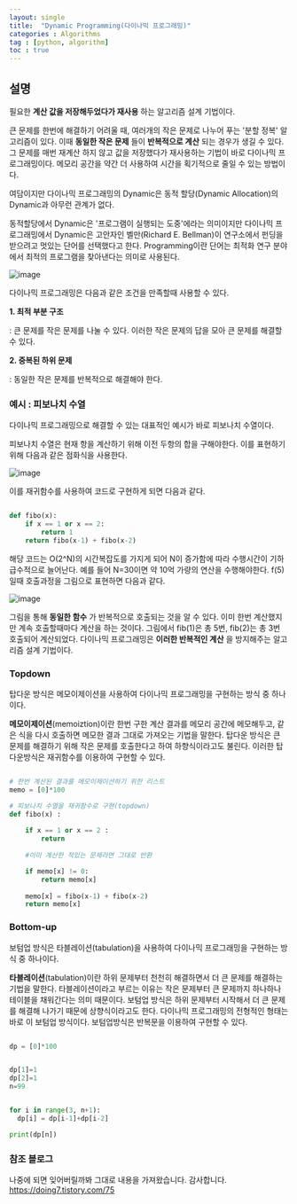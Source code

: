 ```yaml
---
layout: single
title:  "Dynamic Programming(다이나믹 프로그래밍)"
categories : Algorithms
tag : [python, algorithm]
toc : true
---
```



## __설명__

 필요한  __계산 값을 저장해두었다가 재사용__ 하는 알고리즘 설계 기법이다.

큰 문제를 한번에 해결하기 어려울 때, 여러개의 작은 문제로 나누어 푸는 '분할 정복' 알고리즘이 있다. 이때  __동일한 작은 문제__ 들이  __반복적으로 계산__ 되는 경우가 생길 수 있다. 그 문제를 매번 재계산 하지 않고 값을 저장했다가 재사용하는 기법이 바로 다이나믹 프로그래밍이다. 메모리 공간을 약간 더 사용하여 시간을 획기적으로 줄일 수 있는 방법이다.

 

  여담이지만 다이나믹 프로그래밍의 Dynamic은 동적 할당(Dynamic Allocation)의 Dynamic과 아무런 관계가 없다.

동적할당에서 Dynamic은 '프로그램이 실행되는 도중'에라는 의미이지만 다이나믹 프로그래밍에서 Dynamic은 고안자인 벨만(Richard E. Bellman)이 연구소에서 펀딩을 받으려고 멋있는 단어를 선택했다고 한다. Programming이란 단어는 최적화 연구 분야에서 최적의 프로그램을 찾아낸다는 의미로 사용된다.

![image](https://user-images.githubusercontent.com/87630540/161291476-298335ef-6a1d-4500-9c8a-89c5df8813a2.png)

다이나믹 프로그래밍은 다음과 같은 조건을 만족할때 사용할 수 있다.

__1. 최적 부분 구조__

 : 큰 문제를 작은 문제를 나눌 수 있다. 이러한 작은 문제의 답을 모아 큰 문제를 해결할 수 있다.

__2. 중복된 하위 문제__

 : 동일한 작은 문제를 반복적으로 해결해야 한다.

 ### 예시 :  __피보나치 수열__

  다이나믹 프로그래밍으로 해결할 수 있는 대표적인 예시가 바로 피보나치 수열이다.

피보나치 수열은 현재 항을 계산하기 위해 이전 두항의 합을 구해야한다. 이를 표현하기 위해 다음과 같은 점화식을 사용한다.

![image](https://user-images.githubusercontent.com/87630540/161291981-4678efdf-3978-4b58-8a1d-ab0fd3e4ef47.png)

이를 재귀함수를 사용하여 코드로 구현하게 되면 다음과 같다.

``` python

def fibo(x):
    if x == 1 or x == 2:
        return 1
    return fibo(x-1) + fibo(x-2)

```

해당 코드는 O(2^N)의 시간복잡도를 가지게 되어 N이 증가함에 따라 수행시간이 기하급수적으로 늘어난다. 예를 들어 N=30이면 약 10억 가량의 연산을 수행해야한다. f(5)일때 호출과정을 그림으로 표현하면 다음과 같다.

![image](https://user-images.githubusercontent.com/87630540/161292407-179c9bf5-9302-4d07-a7b1-a9424ae80a8c.png)

그림을 통해  __동일한 함수__ 가 반복적으로 호출되는 것을 알 수 있다. 이미 한번 계산했지만 계속 호출할때마다 계산을 하는 것이다. 그림에서 fib(1)은 총 5번, fib(2)는 총 3번 호출되어 계산되었다. 다이나믹 프로그래밍은 __이러한 반복적인 계산__ 을 방지해주는 알고리즘 설계 기법이다.

### __Topdown__

탑다운 방식은 메모이제이션을 사용하여 다이나믹 프로그래밍을 구현하는 방식 중 하나이다.

 __메모이제이션__(memoiztion)이란 한번 구한 계산 결과를 메모리 공간에 메모해두고, 같은 식을 다시 호출하면 메모한 결과 그대로 가져오는 기법을 말한다. 탑다운 방식은 큰 문제를 해결하기 위해 작은 문제를 호출한다고 하여 하향식이라고도 불린다. 이러한 탑다운방식은 재귀함수를 이용하여 구현할 수 있다.

 ```python
 
 # 한번 계산된 결과를 메모이제이션하기 위한 리스트
 memo = [0]*100

 # 피보나치 수열을 재귀함수로 구현(topdown)
 def fibo(x) :
     
     if x == 1 or x == 2 :
         return
    
     #이미 계산한 적있는 문제라면 그대로 반환

     if memo[x] != 0:
         return memo[x]
    
     memo[x] = fibo(x-1) + fibo(x-2)
     return memo[x]
```

### __Bottom-up__

보텀업 방식은 타블레이션(tabulation)을 사용하여 다이나믹 프로그래밍을 구현하는 방식 중 하나이다.

  __타블레이션__(tabulation)이란 하위 문제부터 천천히 해결하면서 더 큰 문제를 해결하는 기법을 말한다. 타블레이션이라고 부르는 이유는 작은 문제부터 큰 문제까지 하나하나 테이블을 채워간다는 의미 때문이다. 보텀업 방식은 하위 문제부터 시작해서 더 큰 문제를 해결해 나가기 때문에 상향식이라고도 한다. 다이나믹 프로그래밍의 전형적인 형태는 바로 이 보텀업 방식이다. 보텀업방식은 반복문을 이용하여 구현할 수 있다.

```python

dp = [0]*100


dp[1]=1
dp[2]=1
n=99


for i in range(3, n+1):
  dp[i] = dp[i-1]+dp[i-2]

print(dp[n])

 ```
 

 ### __참조 블로그__

나중에 되면 잊어버릴까봐 그대로 내용을 가져왔습니다. 감사합니다.
 <https://doing7.tistory.com/75>
